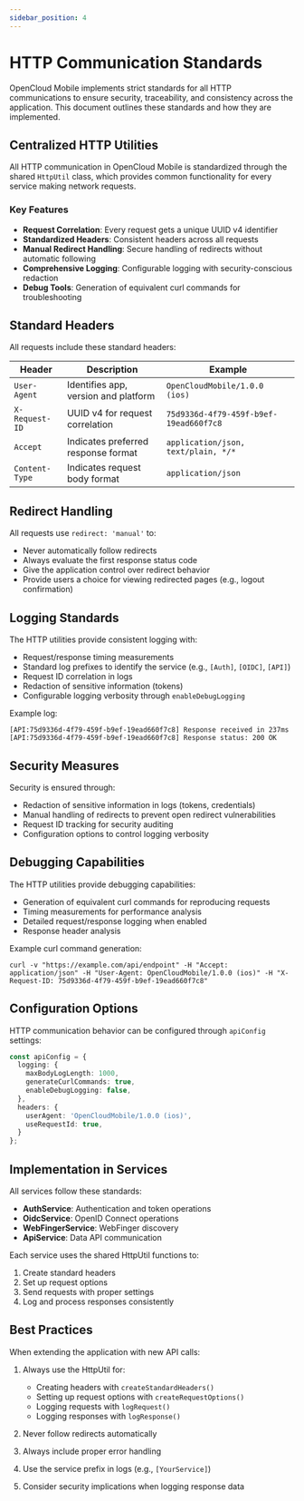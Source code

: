 ```yaml
---
sidebar_position: 4
---
```


# HTTP Communication Standards

OpenCloud Mobile implements strict standards for all HTTP communications to ensure security, traceability, and consistency across the application. This document outlines these standards and how they are implemented.

## Centralized HTTP Utilities

All HTTP communication in OpenCloud Mobile is standardized through the shared `HttpUtil` class, which provides common functionality for every service making network requests.

### Key Features

- **Request Correlation**: Every request gets a unique UUID v4 identifier
- **Standardized Headers**: Consistent headers across all requests
- **Manual Redirect Handling**: Secure handling of redirects without automatic following
- **Comprehensive Logging**: Configurable logging with security-conscious redaction
- **Debug Tools**: Generation of equivalent curl commands for troubleshooting

## Standard Headers

All requests include these standard headers:

| Header | Description | Example |
|--------|-------------|---------|
| `User-Agent` | Identifies app, version and platform | `OpenCloudMobile/1.0.0 (ios)` |
| `X-Request-ID` | UUID v4 for request correlation | `75d9336d-4f79-459f-b9ef-19ead660f7c8` |
| `Accept` | Indicates preferred response format | `application/json, text/plain, */*` |
| `Content-Type` | Indicates request body format | `application/json` |

## Redirect Handling

All requests use `redirect: 'manual'` to:

- Never automatically follow redirects
- Always evaluate the first response status code
- Give the application control over redirect behavior
- Provide users a choice for viewing redirected pages (e.g., logout confirmation)

## Logging Standards

The HTTP utilities provide consistent logging with:

- Request/response timing measurements
- Standard log prefixes to identify the service (e.g., `[Auth]`, `[OIDC]`, `[API]`)
- Request ID correlation in logs
- Redaction of sensitive information (tokens)
- Configurable logging verbosity through `enableDebugLogging`

Example log:
```
[API:75d9336d-4f79-459f-b9ef-19ead660f7c8] Response received in 237ms
[API:75d9336d-4f79-459f-b9ef-19ead660f7c8] Response status: 200 OK
```

## Security Measures

Security is ensured through:

- Redaction of sensitive information in logs (tokens, credentials)
- Manual handling of redirects to prevent open redirect vulnerabilities
- Request ID tracking for security auditing
- Configuration options to control logging verbosity

## Debugging Capabilities

The HTTP utilities provide debugging capabilities:

- Generation of equivalent curl commands for reproducing requests
- Timing measurements for performance analysis
- Detailed request/response logging when enabled
- Response header analysis

Example curl command generation:
```
curl -v "https://example.com/api/endpoint" -H "Accept: application/json" -H "User-Agent: OpenCloudMobile/1.0.0 (ios)" -H "X-Request-ID: 75d9336d-4f79-459f-b9ef-19ead660f7c8"
```

## Configuration Options

HTTP communication behavior can be configured through `apiConfig` settings:

```typescript
const apiConfig = {
  logging: {
    maxBodyLogLength: 1000,
    generateCurlCommands: true,
    enableDebugLogging: false,
  },
  headers: {
    userAgent: 'OpenCloudMobile/1.0.0 (ios)',
    useRequestId: true,
  }
};
```

## Implementation in Services

All services follow these standards:

- **AuthService**: Authentication and token operations
- **OidcService**: OpenID Connect operations
- **WebFingerService**: WebFinger discovery
- **ApiService**: Data API communication

Each service uses the shared HttpUtil functions to:
1. Create standard headers
2. Set up request options
3. Send requests with proper settings
4. Log and process responses consistently

## Best Practices

When extending the application with new API calls:

1. Always use the HttpUtil for:
   - Creating headers with `createStandardHeaders()`
   - Setting up request options with `createRequestOptions()`
   - Logging requests with `logRequest()`
   - Logging responses with `logResponse()`

2. Never follow redirects automatically

3. Always include proper error handling

4. Use the service prefix in logs (e.g., `[YourService]`)

5. Consider security implications when logging response data